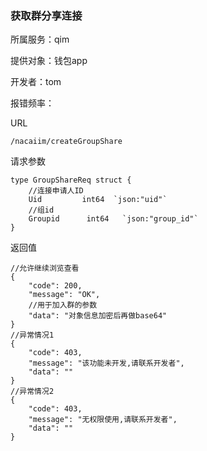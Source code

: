 ### 获取群分享连接

所属服务：qim

提供对象：钱包app

开发者：tom

报错频率：

URL

```
/nacaiim/createGroupShare
```

请求参数

    type GroupShareReq struct {
        //连接申请人ID
        Uid         int64  `json:"uid"`
        //组id
        Groupid      int64   `json:"group_id"`
    }

返回值

```
//允许继续浏览查看
{
    "code": 200,
    "message": "OK",
    //用于加入群的参数    
    "data": "对象信息加密后再做base64"
}
//异常情况1
{
    "code": 403,
    "message": "该功能未开发,请联系开发者",    
    "data": ""
}
//异常情况2
{
    "code": 403,
    "message": "无权限使用,请联系开发者",    
    "data": ""
}
```



